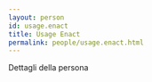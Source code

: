 ```yaml
---
layout: person
id: usage.enact
title: Usage Enact
permalink: people/usage.enact.html
---
```


Dettagli della persona
